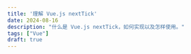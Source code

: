 ```yaml
---
title: '理解 Vue.js nextTick'
date: 2024-08-16
description: "什么是 Vue.js nextTick，如何实现以及怎样使用。"
tags: ["Vue"]
draft: true
---
```



